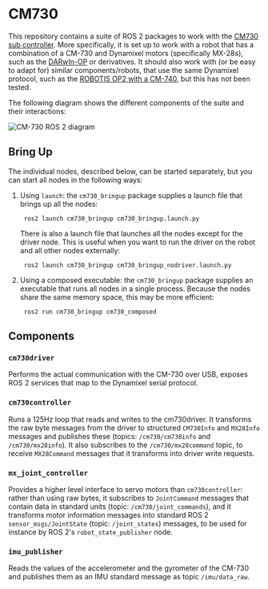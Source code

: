 # CM730

This repository contains a suite of ROS 2 packages to work with the
[CM730 sub
controller](http://support.robotis.com/en/product/darwin-op/references/reference/hardware_specifications/electronics/sub_controller_(cm-730).htm). More
specifically, it is set up to work with a robot that has a combination
of a CM-730 and Dynamixel motors (specifically MX-28s), such as the
[DARwIn-OP](http://support.robotis.com/en/product/darwin-op.htm) or
derivatives. It should also work with (or be easy to adapt for)
similar components/robots, that use the same Dynamixel protocol, such
as the [ROBOTIS OP2 with a
CM-740](http://www.robotis.us/robotis-op2-us/), but this has not been
tested.

The following diagram shows the different components of the suite and
their interactions:

![CM-730 ROS 2 diagram](https://robocuplab.herts.ac.uk/ros2/cm730driver/raw/master/cm730ros2diagram.svg)

## Bring Up

The individual nodes, described below, can be started separately, but you can start all nodes in the following ways:

1. Using `launch`: the `cm730_bringup` package supplies a launch file
   that brings up all the nodes:
   
        ros2 launch cm730_bringup cm730_bringup.launch.py

    There is also a launch file that launches all the nodes except for
    the driver node. This is useful when you want to run the driver on
    the robot and all other nodes externally:

        ros2 launch cm730_bringup cm730_bringup_nodriver.launch.py

2. Using a composed executable: the `cm730_bringup` package supplies
    an executable that runs all nodes in a single process. Because the
    nodes share the same memory space, this may be more efficient:
    
        ros2 run cm730_bringup cm730_composed

## Components

### `cm730driver`

Performs the actual communication with the CM-730 over USB, exposes
ROS 2 services that map to the Dynamixel serial protocol.

### `cm730controller`

Runs a 125Hz loop that reads and writes to the cm730driver. It
transforms the raw byte messages from the driver to structured
`CM730Info` and `MX28Info` messages and publishes these (topics:
`/cm730/cm730info` and `/cm730/mx28info`). It also subscribes to the
`/cm730/mx28command` topic, to receive `MX28Command` messages that it
transforms into driver write requests.

### `mx_joint_controller`

Provides a higher level interface to servo motors than
`cm730controller`: rather than using raw bytes, it subscribes to
`JointCommand` messages that contain data in standard units (topic:
`/cm730/joint_commands`), and it transforms motor information messages
into standard ROS 2 `sensor_msgs/JointState` (topic: `/joint_states`)
messages, to be used for instance by ROS 2's `robot_state_publisher`
node.

### `imu_publisher`

Reads the values of the accelerometer and the gyrometer of the CM-730 and publishes them as an IMU standard message as topic `/imu/data_raw`.
